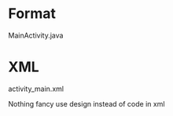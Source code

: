 # Format
MainActivity.java
# XML
activity_main.xml

Nothing fancy
use design instead of code in xml

